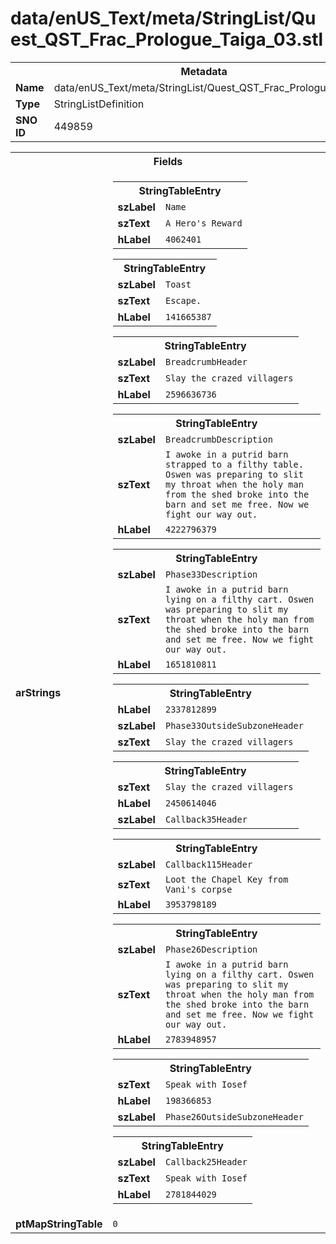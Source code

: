<h1>data/enUS_Text/meta/StringList/Quest_QST_Frac_Prologue_Taiga_03.stl</h1><table><tr><th colspan="100%">Metadata</th></tr><tr><td><b>Name</b></td><td>data/enUS_Text/meta/StringList/Quest_QST_Frac_Prologue_Taiga_03.stl</td></tr><tr><td><b>Type</b></td><td>StringListDefinition</td></tr><tr><td><b>SNO ID</b></td><td>449859</td></tr></table>

<table><tr><th colspan="100%">Fields</th></tr><tr><td><b>arStrings</b></td><td><table><tr><th colspan="100%">StringTableEntry</th></tr><tr><td><b>szLabel</b></td><td><code>Name</code></td></tr><tr><td><b>szText</b></td><td><code>A Hero's Reward</code></td></tr><tr><td><b>hLabel</b></td><td><code>4062401</code></td></tr></table>


<table><tr><th colspan="100%">StringTableEntry</th></tr><tr><td><b>szLabel</b></td><td><code>Toast</code></td></tr><tr><td><b>szText</b></td><td><code>Escape.</code></td></tr><tr><td><b>hLabel</b></td><td><code>141665387</code></td></tr></table>


<table><tr><th colspan="100%">StringTableEntry</th></tr><tr><td><b>szLabel</b></td><td><code>BreadcrumbHeader</code></td></tr><tr><td><b>szText</b></td><td><code>Slay the crazed villagers</code></td></tr><tr><td><b>hLabel</b></td><td><code>2596636736</code></td></tr></table>


<table><tr><th colspan="100%">StringTableEntry</th></tr><tr><td><b>szLabel</b></td><td><code>BreadcrumbDescription</code></td></tr><tr><td><b>szText</b></td><td><code>I awoke in a putrid barn strapped to a filthy table. Oswen was preparing to slit my throat when the holy man from the shed broke into the barn and set me free. Now we fight our way out.</code></td></tr><tr><td><b>hLabel</b></td><td><code>4222796379</code></td></tr></table>


<table><tr><th colspan="100%">StringTableEntry</th></tr><tr><td><b>szLabel</b></td><td><code>Phase33Description</code></td></tr><tr><td><b>szText</b></td><td><code>I awoke in a putrid barn lying on a filthy cart. Oswen was preparing to slit my throat when the holy man from the shed broke into the barn and set me free. Now we fight our way out.</code></td></tr><tr><td><b>hLabel</b></td><td><code>1651810811</code></td></tr></table>


<table><tr><th colspan="100%">StringTableEntry</th></tr><tr><td><b>hLabel</b></td><td><code>2337812899</code></td></tr><tr><td><b>szLabel</b></td><td><code>Phase33OutsideSubzoneHeader</code></td></tr><tr><td><b>szText</b></td><td><code>Slay the crazed villagers</code></td></tr></table>


<table><tr><th colspan="100%">StringTableEntry</th></tr><tr><td><b>szText</b></td><td><code>Slay the crazed villagers</code></td></tr><tr><td><b>hLabel</b></td><td><code>2450614046</code></td></tr><tr><td><b>szLabel</b></td><td><code>Callback35Header</code></td></tr></table>


<table><tr><th colspan="100%">StringTableEntry</th></tr><tr><td><b>szLabel</b></td><td><code>Callback115Header</code></td></tr><tr><td><b>szText</b></td><td><code>Loot the Chapel Key from Vani's corpse</code></td></tr><tr><td><b>hLabel</b></td><td><code>3953798189</code></td></tr></table>


<table><tr><th colspan="100%">StringTableEntry</th></tr><tr><td><b>szLabel</b></td><td><code>Phase26Description</code></td></tr><tr><td><b>szText</b></td><td><code>I awoke in a putrid barn lying on a filthy cart. Oswen was preparing to slit my throat when the holy man from the shed broke into the barn and set me free. Now we fight our way out.</code></td></tr><tr><td><b>hLabel</b></td><td><code>2783948957</code></td></tr></table>


<table><tr><th colspan="100%">StringTableEntry</th></tr><tr><td><b>szText</b></td><td><code>Speak with Iosef</code></td></tr><tr><td><b>hLabel</b></td><td><code>198366853</code></td></tr><tr><td><b>szLabel</b></td><td><code>Phase26OutsideSubzoneHeader</code></td></tr></table>


<table><tr><th colspan="100%">StringTableEntry</th></tr><tr><td><b>szLabel</b></td><td><code>Callback25Header</code></td></tr><tr><td><b>szText</b></td><td><code>Speak with Iosef</code></td></tr><tr><td><b>hLabel</b></td><td><code>2781844029</code></td></tr></table>


</td></tr><tr><td><b>ptMapStringTable</b></td><td><code>0</code></td></tr></table>

